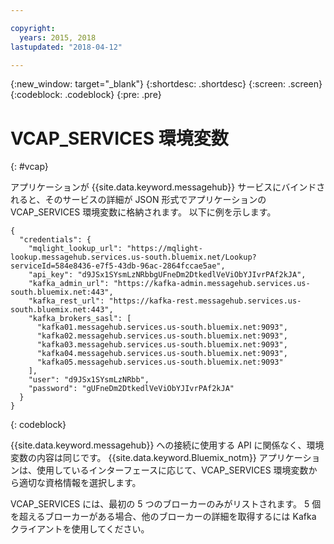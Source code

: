 ```yaml
---

copyright:
  years: 2015, 2018
lastupdated: "2018-04-12"

---
```


{:new_window: target="_blank"}
{:shortdesc: .shortdesc}
{:screen: .screen}
{:codeblock: .codeblock}
{:pre: .pre}

# VCAP_SERVICES 環境変数
{: #vcap}

アプリケーションが {{site.data.keyword.messagehub}} サービスにバインドされると、そのサービスの詳細が JSON 形式でアプリケーションの VCAP_SERVICES 環境変数に格納されます。 以下に例を示します。

```
{
  "credentials": {
    "mqlight_lookup_url": "https://mqlight-lookup.messagehub.services.us-south.bluemix.net/Lookup?serviceId=584e8436-e7f5-43db-96ac-2864fccae5ae",
    "api_key": "d9JSx1SYsmLzNRbbgUFneDm2DtkedlVeViObYJIvrPAf2kJA",
    "kafka_admin_url": "https://kafka-admin.messagehub.services.us-south.bluemix.net:443",
    "kafka_rest_url": "https://kafka-rest.messagehub.services.us-south.bluemix.net:443",
    "kafka_brokers_sasl": [
      "kafka01.messagehub.services.us-south.bluemix.net:9093",
      "kafka02.messagehub.services.us-south.bluemix.net:9093",
      "kafka03.messagehub.services.us-south.bluemix.net:9093",
      "kafka04.messagehub.services.us-south.bluemix.net:9093",
      "kafka05.messagehub.services.us-south.bluemix.net:9093"
    ],
    "user": "d9JSx1SYsmLzNRbb",
    "password": "gUFneDm2DtkedlVeViObYJIvrPAf2kJA"
  }
}
```

{: codeblock}

{{site.data.keyword.messagehub}} への接続に使用する API に関係なく、環境変数の内容は同じです。 {{site.data.keyword.Bluemix_notm}} アプリケーションは、使用しているインターフェースに応じて、VCAP_SERVICES 環境変数から適切な資格情報を選択します。
 
VCAP_SERVICES には、最初の 5 つのブローカーのみがリストされます。 5 個を超えるブローカーがある場合、他のブローカーの詳細を取得するには Kafka クライアントを使用してください。 
